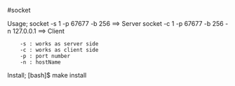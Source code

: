 #socket

Usage;
        socket -s 1 -p 67677 -b 256                 ==> Server
        socket -c 1 -p 67677 -b 256 -n 127.0.0.1    ==> Client
        
        -s : works as server side
        -c : works as client side
        -p : port number
        -n : hostName
        
Install;
        [bash]$ make install
